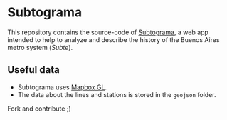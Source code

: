 Subtograma
==========

This repository contains the source-code of [Subtograma](http://subtograma.com.ar),
a web app intended to help to analyze and describe the history of the Buenos Aires metro system (*Subte*).

Useful data
-----------

* Subtograma uses [Mapbox GL](https://github.com/mapbox/mapbox-gl-js).
* The data about the lines and stations is stored in the `geojson` folder.

Fork and contribute ;)
